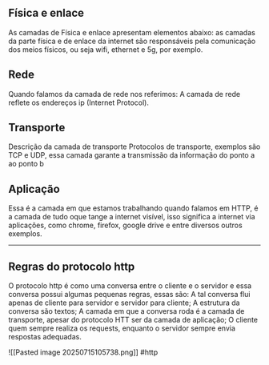 ## Física e enlace
As camadas de Física e enlace apresentam elementos abaixo:
	as camadas da parte física e de enlace da internet são responsáveis pela comunicação dos meios físicos, ou seja wifi, ethernet e 5g, por exemplo.
	
## Rede
Quando falamos da camada de rede nos referimos:
	A camada de rede reflete os endereços ip (Internet Protocol).
	
## Transporte
Descrição da camada de transporte
	Protocolos de transporte, exemplos são TCP e UDP, essa camada garante a transmissão da informação do ponto a ao ponto b
	
## Aplicação
Essa é a camada em que estamos trabalhando quando falamos em HTTP, é a camada de tudo oque tange a internet visível, isso significa a internet via aplicações, como chrome, firefox, google drive e entre diversos outros exemplos.

---
## Regras do protocolo http
O protocolo http é como uma conversa entre o cliente e o servidor e essa conversa possui algumas pequenas regras, essas são:
	A tal conversa flui apenas de cliente para servidor e servidor para cliente;
	A estrutura da conversa são textos;
	A camada em que a conversa roda é a camada de transporte, apesar do protocolo HTT ser da camada de aplicação;
	O cliente quem sempre realiza os requests, enquanto o servidor sempre envia respostas adequadas.

![[Pasted image 20250715105738.png]]
#http 